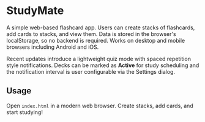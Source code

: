 # StudyMate

A simple web-based flashcard app. Users can create stacks of flashcards, add cards to stacks, and view them. Data is stored in the browser's localStorage, so no backend is required. Works on desktop and mobile browsers including Android and iOS.

Recent updates introduce a lightweight quiz mode with spaced repetition style notifications. Decks can be marked as **Active** for study scheduling and the notification interval is user configurable via the Settings dialog.

## Usage

Open `index.html` in a modern web browser. Create stacks, add cards, and start studying!
